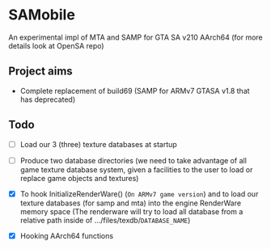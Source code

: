 # SAMobile
An experimental impl of MTA and SAMP for GTA SA v210 AArch64 (for more details look at OpenSA repo)

## Project aims
- Complete replacement of build69 (SAMP for ARMv7 GTASA v1.8 that has deprecated)

## Todo
- [ ] Load our 3 (three) texture databases at startup
- [ ] Produce two database directories (we need to take advantage of all game texture database system, given a facilities to the user to load or replace game objects and textures)
- [X] To hook InitializeRenderWare() (`On ARMv7 game version`) and to load our texture databases (for samp and mta) into the engine RenderWare memory space (The renderware will try to load all database from a relative path inside of .../files/texdb/`DATABASE_NAME`)
- [x] Hooking AArch64 functions

